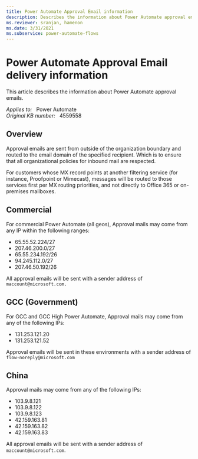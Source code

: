 ```yaml
---
title: Power Automate Approval Email information
description: Describes the information about Power Automate approval emails.
ms.reviewer: sranjan, hamenon
ms.date: 3/31/2021
ms.subservice: power-automate-flows
---
```

# Power Automate Approval Email delivery information

This article describes the information about Power Automate approval emails.

_Applies to:_ &nbsp; Power Automate  
_Original KB number:_ &nbsp; 4559558

## Overview

Approval emails are sent from outside of the organization boundary and routed to the email domain of the specified recipient. Which is to ensure that all organizational policies for inbound mail are respected.

For customers whose MX record points at another filtering service (for instance, Proofpoint or Mimecast), messages will be routed to those services first per MX routing priorities, and not directly to Office 365 or on-premises mailboxes.

## Commercial

For commercial Power Automate (all geos), Approval mails may come from any IP within the following ranges:

- 65.55.52.224/27
- 207.46.200.0/27
- 65.55.234.192/26
- 94.245.112.0/27
- 207.46.50.192/26

All approval emails will be sent with a sender address of `maccount@microsoft.com.`

## GCC (Government)

For GCC and GCC High Power Automate, Approval mails may come from any of the following IPs:

- 131.253.121.20
- 131.253.121.52

Approval emails will be sent in these environments with a sender address of `flow-noreply@microsoft.com`

## China

Approval mails may come from any of the following IPs:

- 103.9.8.121
- 103.9.8.122
- 103.9.8.123
- 42.159.163.81
- 42.159.163.82
- 42.159.163.83

All approval emails will be sent with a sender address of `maccount@microsoft.com`.
